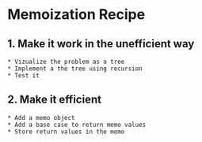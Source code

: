 # Memoization Recipe


## 1. Make it work in the unefficient way
	* Vizualize the problem as a tree
	* Implement a the tree using recursion
	* Test it


## 2. Make it efficient
	* Add a memo object
	* Add a base case to return memo values
	* Store return values in the memo